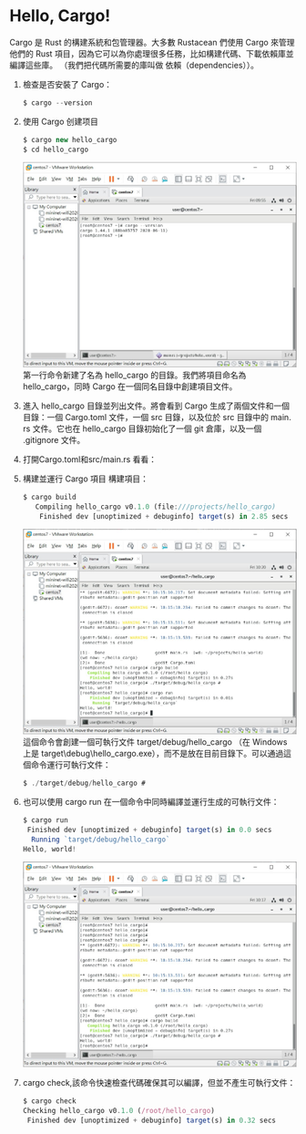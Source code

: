 # Hello, Cargo!
Cargo 是 Rust 的構建系統和包管理器。大多數 Rustacean 們使用 Cargo 來管理他們的 Rust 項目，因為它可以為你處理很多任務，比如構建代碼、下載依賴庫並編譯這些庫。 （我們把代碼所需要的庫叫做 依賴（dependencies））。

1. 檢查是否安裝了 Cargo：
   ```js
   $ cargo --version
   ```
2. 使用 Cargo 创建项目
   ```js
   $ cargo new hello_cargo
   $ cd hello_cargo
   ```
   ![image](https://github.com/bolinlinlinlin/sp108b/blob/master/Final/picture/cargo_version.jpg?raw=true)
   第一行命令新建了名為 hello_cargo 的目錄。我們將項目命名為 hello_cargo，同時 Cargo 在一個同名目錄中創建項目文件。
3. 進入 hello_cargo 目錄並列出文件。將會看到 Cargo 生成了兩個文件和一個目錄：一個 Cargo.toml 文件，一個 src 目錄，以及位於 src 目錄中的 main.   rs 文件。它也在 hello_cargo 目錄初始化了一個 git 倉庫，以及一個 .gitignore 文件。

4. 打開Cargo.toml和src/main.rs 看看：

5. 構建並運行 Cargo 項目
   構建項目：
   ```js
   $ cargo build
      Compiling hello_cargo v0.1.0 (file:///projects/hello_cargo)
       Finished dev [unoptimized + debuginfo] target(s) in 2.85 secs
   ```
   ![image](https://github.com/bolinlinlinlin/sp108b/blob/master/Final/picture/cargo_build_run.jpg?raw=true)
   這個命令會創建一個可執行文件 target/debug/hello_cargo （在 Windows 上是 target\debug\hello_cargo.exe），而不是放在目前目錄下。可以通過這個命令運行可執行文件：
   ```js
   $ ./target/debug/hello_cargo #
   ```
6. 也可以使用 cargo run 在一個命令中同時編譯並運行生成的可執行文件：
   ```js
   $ cargo run
    Finished dev [unoptimized + debuginfo] target(s) in 0.0 secs
     Running `target/debug/hello_cargo`
   Hello, world!
   ```
   ![image](https://github.com/bolinlinlinlin/sp108b/blob/master/Final/picture/run_hello_cargo.jpg?raw=true)
7. cargo check,該命令快速檢查代碼確保其可以編譯，但並不產生可執行文件：
   ```js
   $ cargo check
   Checking hello_cargo v0.1.0 (/root/hello_cargo)
    Finished dev [unoptimized + debuginfo] target(s) in 0.32 secs
   ```
